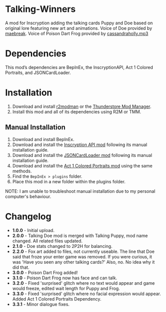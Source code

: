 # Talking-Winners
A mod for Inscryption adding the talking cards Puppy and Doe based on original lore featuring new art and animations. Voice of Doe provided by [maebreak](https://twitch.tv/maebreak). Voice of Poison Dart Frog provided by [cassandraholly.mp3](https://instagram.com/cassandraholly.mp3)
# Dependencies
This mod’s dependencies are BepInEx, the InscryptionAPI, Act 1 Colored Portraits, and JSONCardLoader.
# Installation
1. Download and install [r2modman](https://thunderstore.io/package/ebkr/r2modman/) or the [Thunderstore Mod Manager](https://www.overwolf.com/app/Thunderstore-Thunderstore_Mod_Manager).
2. Install this mod and all of its dependencies using R2M or TMM.
## Manual Installation
1. Download and install BepInEx.
2. Download and install the [Inscryption API mod](https://inscryption.thunderstore.io/package/API_dev/API/) following its manual installation guide. 
3. Download and install the [JSONCardLoader mod](https://inscryption.thunderstore.io/package/MADH95Mods/JSONCardLoader/) following its manual installation guide.
4. Download and install the [Act 1 Colored Portraits mod](https://thunderstore.io/c/inscryption/p/Silenceman/Act1_Colored_Portraits/) using the same methods. 
5. Find the `BepInEx > plugins` folder.
6. Place this mod in a new folder within the plugins folder.

NOTE: I am unable to troubleshoot manual installation due to my personal computer's behaviour.
# Changelog
- **1.0.0** - Initial upload.
- **2.0.0** - Talking Doe mod is merged with Talking Puppy, mod name changed. All related files updated.
- **2.1.0** - Doe stats changed to 2P2H for balancing.
- **2.2.0** - Fox art added to files, not currently useable. The line that Doe said that froze your enter game was removed. If you were curious, it was 'Have you seen any other talking cards?' Also, no. No idea why it did that.
- **3.0.0** - Poison Dart Frog added!
- **3.1.0** - Poison Dart Frog now has face and can talk.
- **3.2.0** - Fixed 'surprised' glitch where no text would appear and game would freeze, edited wait length for Puppy and Frog.
- **3.3.0** - Fixed 'surprised' glitch where no facial expression would appear. Added Act 1 Colored Portraits Dependency.
- **3.3.1** - Minor dialogue fixes.

